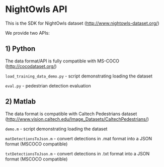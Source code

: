 # NightOwls API

This is the SDK for NightOwls dataset (http://www.nightowls-dataset.org/)

We provide two APIs:
## 1) Python
The data format/API is fully compatible with MS-COCO (http://cocodataset.org/)

`load_training_data_demo.py` - script demonstrating loading the dataset

`eval.py` - pedestrian detection evaluation



## 2) Matlab
The data format is compatible with Caltech Pedestrians dataset (http://www.vision.caltech.edu/Image_Datasets/CaltechPedestrians/)

`demo.m` - script demonstrating loading the dataset

`matDetectionsToJson.m` - convert detections in .mat format into a JSON format (MSCOCO compatible)

`txtDetectionsToJson.m` - convert detections in .txt format into a JSON format (MSCOCO compatible)

